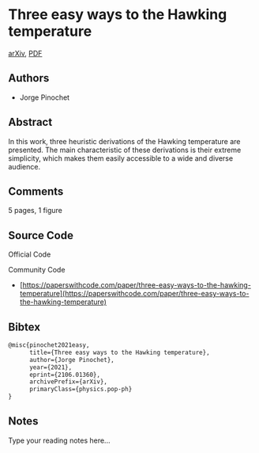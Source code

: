 
# Three easy ways to the Hawking temperature

[arXiv](https://arxiv.org/abs/2106.01360), [PDF](https://arxiv.org/pdf/2106.01360.pdf)

## Authors

- Jorge Pinochet

## Abstract

In this work, three heuristic derivations of the Hawking temperature are presented. The main characteristic of these derivations is their extreme simplicity, which makes them easily accessible to a wide and diverse audience.

## Comments

5 pages, 1 figure

## Source Code

Official Code



Community Code

- [https://paperswithcode.com/paper/three-easy-ways-to-the-hawking-temperature](https://paperswithcode.com/paper/three-easy-ways-to-the-hawking-temperature)

## Bibtex

```tex
@misc{pinochet2021easy,
      title={Three easy ways to the Hawking temperature}, 
      author={Jorge Pinochet},
      year={2021},
      eprint={2106.01360},
      archivePrefix={arXiv},
      primaryClass={physics.pop-ph}
}
```

## Notes

Type your reading notes here...

